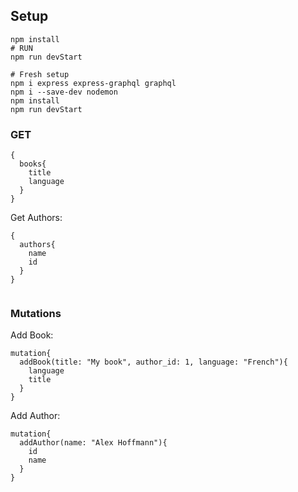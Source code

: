 ## Setup

```
npm install
# RUN
npm run devStart

# Fresh setup
npm i express express-graphql graphql
npm i --save-dev nodemon
npm install
npm run devStart
```

### GET

```
{
  books{
    title
	language
  }
}

```

Get Authors:

```
{
  authors{
    name
	id
  }
}
	
```

### Mutations

Add Book:
```
mutation{
  addBook(title: "My book", author_id: 1, language: "French"){
    language
    title
  }
}
```

Add Author:
```
mutation{
  addAuthor(name: "Alex Hoffmann"){
    id
    name
  }
}
```
